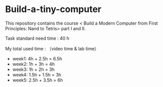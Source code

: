 # Build-a-tiny-computer
This repository contains the course &lt; Build a Modern Computer from First Principles: Nand to Tetris> part I and II.

Task standard need time : 40 h

My total used time : （video time & lab time）

- week1: 4h + 2.5h = 6.5h
- week2: 1h + 3h  = 4h
- week3: 1h + 2h = 3h
- week4: 1.5h + 1.5h = 3h
- week5: 2.5h + 3.5h = 6h

